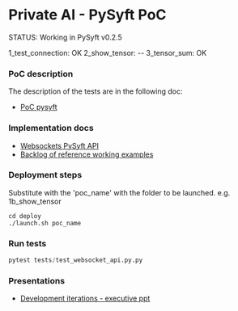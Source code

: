 # Private AI - PySyft PoC

STATUS: Working in PySyft v0.2.5

1_test_connection: OK
2_show_tensor: --
3_tensor_sum: OK

### PoC description

The description of the tests are in the following doc:
* [PoC pysyft](https://docs.google.com/document/d/1kEfQx9wNfdk32tPyQPq5v6jP5jKsFRvo_6E2JlIJpC0/edit?ts=5f96ffc3)

### Implementation docs

* [Websockets PySyft API](https://pysyftbenardi.readthedocs.io/en/add_sphinx_docs/api/syft/workers/index.html)
* [Backlog of reference working examples](https://docs.google.com/spreadsheets/d/1DYnpSa-OpKJ5krIhK_TJ5o2d3C7mg8sEn8ZSeRiWvAQ/edit#gid=0)

### Deployment steps

Substitute with the 'poc_name' with the folder to be launched. e.g. 1b_show_tensor

```console
cd deploy
./launch.sh poc_name 
```

### Run tests 

```python
pytest tests/test_websocket_api.py.py
```

### Presentations

* [Development iterations - executive ppt](https://docs.google.com/presentation/d/1rH7EoaJ9kmRnzF2COQPv8SG91NhGAS_sxIwiicxAoVU/edit#slide=id.gaf99398980_1_129)
